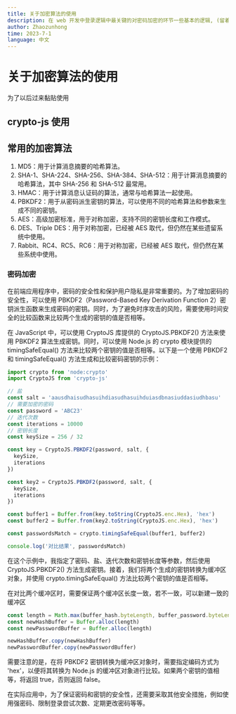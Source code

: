 ```yaml
---
title: 关于加密算法的使用 
description: 在 web 开发中登录逻辑中最关键的对密码加密的环节一些基本的逻辑, (留着后面有的抄)
author: Zhaozunhong
time: 2023-7-1
language: 中文
---
```


# 关于加密算法的使用

为了以后过来黏贴使用

## crypto-js 使用

## 常用的加密算法

1. MD5：用于计算消息摘要的哈希算法。
2. SHA-1、SHA-224、SHA-256、SHA-384、SHA-512：用于计算消息摘要的哈希算法，其中 SHA-256 和 SHA-512 最常用。
3. HMAC：用于计算消息认证码的算法，通常与哈希算法一起使用。
4. PBKDF2：用于从密码派生密钥的算法，可以使用不同的哈希算法和参数来生成不同的密钥。
5. AES：高级加密标准，用于对称加密，支持不同的密钥长度和工作模式。
7. DES、Triple DES：用于对称加密，已经被 AES 取代，但仍然在某些遗留系统中使用。
8. Rabbit、RC4、RC5、RC6：用于对称加密，已经被 AES 取代，但仍然在某些系统中使用。

### 密码加密

在前端应用程序中，密码的安全性和保护用户隐私是非常重要的。为了增加密码的安全性，可以使用 PBKDF2（Password-Based Key Derivation Function 2）密钥派生函数来生成密码的密钥。同时，为了避免时序攻击的风险，需要使用时间安全的比较函数来比较两个生成的密钥的值是否相等。

在 JavaScript 中，可以使用 CryptoJS 库提供的 CryptoJS.PBKDF2() 方法来使用 PBKDF2 算法生成密钥。同时，可以使用 Node.js 的 crypto 模块提供的 timingSafeEqual() 方法来比较两个密钥的值是否相等。以下是一个使用 PBKDF2 和 timingSafeEqual() 方法生成和比较密码密钥的示例：

```ts
import crypto from 'node:crypto'
import CryptoJS from 'crypto-js'

// 盐
const salt = 'aausdhaisudhasuihdiasudhasuihduiasdbnasiuddasiudhbasu'
// 需要加密的密码
const password = 'ABC23'
// 迭代次数
const iterations = 10000
// 密钥长度
const keySize = 256 / 32

const key = CryptoJS.PBKDF2(password, salt, {
  keySize,
  iterations
})

const key2 = CryptoJS.PBKDF2(password, salt, {
  keySize,
  iterations
})

const buffer1 = Buffer.from(key.toString(CryptoJS.enc.Hex), 'hex')
const buffer2 = Buffer.from(key2.toString(CryptoJS.enc.Hex), 'hex')

const passwordsMatch = crypto.timingSafeEqual(buffer1, buffer2)

console.log('对比结果', passwordsMatch)
```
在这个示例中，我指定了密码、盐、迭代次数和密钥长度等参数，然后使用 CryptoJS.PBKDF2() 方法生成密钥。接着，我们将两个生成的密钥转换为缓冲区对象，并使用 crypto.timingSafeEqual() 方法比较两个密钥的值是否相等。

在对比两个缓冲区时，需要保证两个缓冲区长度一致，若不一致，可以新建一致的缓冲区
```ts
const length = Math.max(buffer_hash.byteLength, buffer_password.byteLength)
const newHashBuffer = Buffer.alloc(length)
const newPasswordBuffer = Buffer.alloc(length)

newHashBuffer.copy(newHashBuffer)
newPasswordBuffer.copy(newPasswordBuffer)
```

需要注意的是，在将 PBKDF2 密钥转换为缓冲区对象时，需要指定编码方式为 'hex'，以便将其转换为 Node.js 的缓冲区对象进行比较。如果两个密钥的值相等，将返回 true，否则返回 false。

在实际应用中，为了保证密码和密钥的安全性，还需要采取其他安全措施，例如使用强密码、限制登录尝试次数、定期更改密码等等。